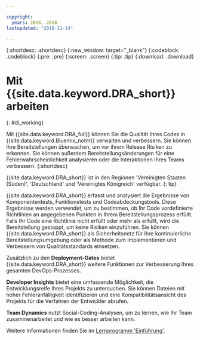 ```yaml
---

copyright:
  years: 2016, 2018
lastupdated: "2018-11-14"

---
```


{:shortdesc: .shortdesc}
{:new_window: target="_blank"}
{:codeblock: .codeblock}
{:pre: .pre}
{:screen: .screen}
{:tip: .tip}
{:download: .download}

# Mit {{site.data.keyword.DRA_short}} arbeiten
{: #di_working}

Mit {{site.data.keyword.DRA_full}} können Sie die Qualität Ihres Codes in {{site.data.keyword.Bluemix_notm}} verwalten und verbessern. Sie können Ihre Bereitstellungen überwachen, um vor ihrem Release Risiken zu erkennen. Sie können außerdem Bereitstellungsänderungen für eine Fehlerwahrscheinlichkeit analysieren oder die Interaktionen Ihres Teams verbessern.
{:shortdesc}

{{site.data.keyword.DRA_short}} ist in den Regionen 'Vereinigten Staaten (Süden)', 'Deutschland' und 'Vereinigtes Königreich' verfügbar.
{: tip}

{{site.data.keyword.DRA_short}} erfasst und analysiert die Ergebnisse von Komponententests, Funktionstests und Codeabdeckungstools. Diese Ergebnisse werden verwendet, um zu bestimmen, ob Ihr Code vordefinierte Richtlinien an angegebenen Punkten in Ihrem Bereitstellungsprozess erfüllt. Falls Ihr Code eine Richtlinie nicht erfüllt oder mehr als erfüllt, wird die Bereitstellung gestoppt, um keine Risiken einzuführen. Sie können {{site.data.keyword.DRA_short}} als Sicherheitsnetz für Ihre kontinuierliche Bereitstellungsumgebung oder als Methode zum Implementieren und Verbessern von Qualitätsstandards einsetzen. 

Zusätzlich zu den **Deployment-Gates** bietet {{site.data.keyword.DRA_short}} weitere Funktionen zur Verbesserung Ihres gesamten DevOps-Prozesses.  

**Developer Insights** bietet eine umfassende Möglichkeit, die Entwicklungsreife Ihres Projekts zu untersuchen. Sie können Dateien mit hoher Fehleranfälligkeit identifizieren und eine Kompatibilitätsansicht des Projekts für die Verfahren der Entwickler abrufen.
	
**Team Dynamics** nutzt Social-Coding-Analysen, um zu lernen, wie Ihr Team zusammenarbeitet und wie es besser arbeiten kann.

Weitere Informationen finden Sie im [Lernprogramm 'Einführung'](/docs/services/DevOpsInsights/index.html).
